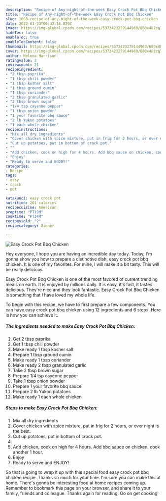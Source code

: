 ```yaml
---
description: "Recipe of Any-night-of-the-week Easy Crock Pot Bbq Chicken"
title: "Recipe of Any-night-of-the-week Easy Crock Pot Bbq Chicken"
slug: 1068-recipe-of-any-night-of-the-week-easy-crock-pot-bbq-chicken
date: 2022-03-23T00:42:16.829Z
image: https://img-global.cpcdn.com/recipes/5373423279144960/680x482cq70/easy-crock-pot-bbq-chicken-recipe-main-photo.jpg
hideToc: false
enableToc: true
enableTocContent: false
thumbnail: https://img-global.cpcdn.com/recipes/5373423279144960/680x482cq70/easy-crock-pot-bbq-chicken-recipe-main-photo.jpg
cover: https://img-global.cpcdn.com/recipes/5373423279144960/680x482cq70/easy-crock-pot-bbq-chicken-recipe-main-photo.jpg
author: Helena Harrison
ratingvalue: 3
reviewcount: 21
recipeingredient:
- "2 tbsp paprika"
- "1 tbsp chili powder"
- "1 tbsp kosher salt"
- "1 tbsp ground cumin"
- "1 tbsp coriander"
- "2 tbsp granulated garlic"
- "2 tbsp brown sugar"
- "1/4 tsp cayenne pepper"
- "1 tbsp onion powder"
- "1 your favorite bbq sauce"
- "2 lb Yukon potatoes"
- "1 each whole chicken"
recipeinstructions:
- "Mix all dry ingredients"
- "Cover chicken with spice mixture, put in frig for 2 hours, or over night is the best."
- "Cut up potatoes, put in bottom of crock pot."
- ""
- "Add chicken, cook on high for 4 hours. Add bbq sauce on chicken, cook another 1 hour."
- "Enjoy"
- "Ready to serve and ENJOY!"
categories:
- Recipe
tags:
- easy
- crock
- pot

katakunci: easy crock pot 
nutrition: 201 calories
recipecuisine: American
preptime: "PT19M"
cooktime: "PT34M"
recipeyield: "2"
recipecategory: Dinner

---
```



![Easy Crock Pot Bbq Chicken](https://img-global.cpcdn.com/recipes/5373423279144960/680x482cq70/easy-crock-pot-bbq-chicken-recipe-main-photo.jpg)

Hey everyone, I hope you are having an incredible day today. Today, I'm gonna show you how to prepare a distinctive dish, easy crock pot bbq chicken. It is one of my favorites. For mine, I will make it a bit tasty. This will be really delicious.



Easy Crock Pot Bbq Chicken is one of the most favored of current trending meals on earth. It is enjoyed by millions daily. It is easy, it's fast, it tastes delicious. They're nice and they look fantastic. Easy Crock Pot Bbq Chicken is something that I have loved my whole life.


To begin with this recipe, we have to first prepare a few components. You can have easy crock pot bbq chicken using 12 ingredients and 6 steps. Here is how you can achieve it.

<!--inarticleads1-->

##### The ingredients needed to make Easy Crock Pot Bbq Chicken:

1. Get 2 tbsp paprika
1. Get 1 tbsp chili powder
1. Make ready 1 tbsp kosher salt
1. Prepare 1 tbsp ground cumin
1. Make ready 1 tbsp coriander
1. Make ready 2 tbsp granulated garlic
1. Take 2 tbsp brown sugar
1. Prepare 1/4 tsp cayenne pepper
1. Take 1 tbsp onion powder
1. Prepare 1 your favorite bbq sauce
1. Prepare 2 lb Yukon potatoes
1. Make ready 1 each whole chicken




<!--inarticleads2-->

##### Steps to make Easy Crock Pot Bbq Chicken:

1. Mix all dry ingredients
1. Cover chicken with spice mixture, put in frig for 2 hours, or over night is the best.
1. Cut up potatoes, put in bottom of crock pot.
1. 
1. Add chicken, cook on high for 4 hours. Add bbq sauce on chicken, cook another 1 hour.
1. Enjoy
1. Ready to serve and ENJOY!



So that is going to wrap it up with this special food easy crock pot bbq chicken recipe. Thanks so much for your time. I'm sure you can make this at home. There's gonna be interesting food at home recipes coming up. Remember to bookmark this page on your browser, and share it to your family, friends and colleague. Thanks again for reading. Go on get cooking!
